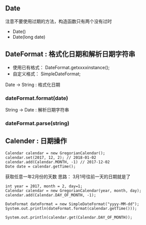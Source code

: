 ## Date
注意不要使用过期的方法，构造函数只有两个没有过时
* Date()
* Date(long date)

## DateFormat : 格式化日期和解析日期字符串
* 使用已有格式： DateFormat.getxxxxinstance();
* 自定义格式： SimpleDateFormat;

Date -> String : 格式化日期
### dateFormat.format(date)

String -> Date : 解析日期字符串
###  dateFormat.parse(string) 


## Calender : 日期操作
```
Calendar calendar = new GregorianCalendar();
calendar.set(2017, 12, 2); // 2018-01-02
calendar.add(Calendar.MONTH, -1) // 2017-12-02
Date date = calendar.getTime();
```

获取任意一年2月份的天数
思路： 3月1号往前一天的日期就是了
```
int year = 2017, month = 2, day=1;
Calendar calendar = new GregorianCalendar(year, month, day);
calendar.add(Calendar.DAY_OF_MONTH, -1);

DateFormat dateFormat = new SimpleDateFormat("yyyy-MM-dd");
System.out.println(dateFormat.format(calendar.getTime()));

System.out.println(calendar.get(Calendar.DAY_OF_MONTH));
```
